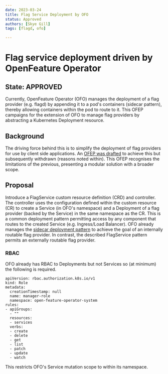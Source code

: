 ```yaml
---
date: 2023-03-24
title: Flag Service Deployment by OFO
status: Approved
authors: [Skye Gill]
tags: [flagd, ofo]

---
```

# Flag service deployment driven by OpenFeature Operator

## State: APPROVED

Currently, OpenFeature Operator (OFO) manages the deployment of a flag provider (e.g. flagd) by appending it to a pod's containers (sidecar pattern), thereby allowing containers within the pod to route to it. This OFEP campaigns for the extension of OFO to manage flag providers by abstracting a Kubernetes Deployment resource.

## Background

The driving force behind this is to simplify the deployment of flag providers for use by client side applications. An [OFEP was drafted](./OFEP-ofo-flagd-client-support.md) to achieve this but subsequently withdrawn (reasons noted within). This OFEP recognises the limitations of the previous, presenting a modular solution with a broader scope.

## Proposal

Introduce a FlagService custom resource definition (CRD) and controller.
The controller uses the configuration defined within the custom resource (CR) to create a Service (in OFO's namespace) and a Deployment of a flag provider (backed by the Service) in the same namespace as the CR. This is a common deployment pattern permitting access by any component that routes to the created Service (e.g. Ingress/Load Balancer). OFO already manages the [sidecar deployment pattern](https://learn.microsoft.com/en-us/azure/architecture/patterns/sidecar) to achieve the goal of an internally routable flag provider. In contrast, the described FlagService pattern permits an externally routable flag provider.

### RBAC

OFO already has RBAC to Deployments but not Services so (at minimum) the following is required.

```
apiVersion: rbac.authorization.k8s.io/v1
kind: Role
metadata:
  creationTimestamp: null
  name: manager-role
  namespace: open-feature-operator-system
rules:
- apiGroups:
  - ""
  resources:
  - services
  verbs:
  - create
  - delete
  - get
  - list
  - patch
  - update
  - watch
```

This restricts OFO's Service mutation scope to within its namespace.
